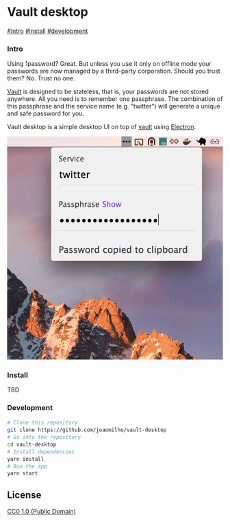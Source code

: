# Vault desktop

[#intro](Intro)
[#install](Install)
[#development](Development)

### Intro

Using 1password? Great. But unless you use it only on offline mode your
passwords are now managed by a third-party corporation. Should you trust them?
No. Trust no one.

[Vault](https://github.com/jcoglan/vault/) is designed to be stateless, that is,
your passwords are not stored anywhere. All you need is to remember one
passphrase. The combination of this passphrase and the service name (e.g.
"twitter") will generate a unique and safe password for you.

Vault desktop is a simple desktop UI on top of
[vault](https://github.com/jcoglan/vault/) using
[Electron](http://electron.atom.io/).

![sd](./assets/shot.png)

### Install

TBD

### Development

```bash
# Clone this repository
git clone https://github.com/joaomilho/vault-desktop
# Go into the repository
cd vault-desktop
# Install dependencies
yarn install
# Run the app
yarn start
```

## License

[CC0 1.0 (Public Domain)](LICENSE.md)
